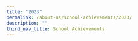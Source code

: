 ```yaml
---
title: "2023"
permalink: /about-us/school-achievements/2023/
description: ""
third_nav_title: School Achievements
---
```

